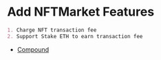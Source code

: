 
# Add NFTMarket Features

``` markdown
1. Charge NFT transaction fee 
2. Support Stake ETH to earn transaction fee
```

- [Compound](https://learnblockchain.cn/article/5036)

